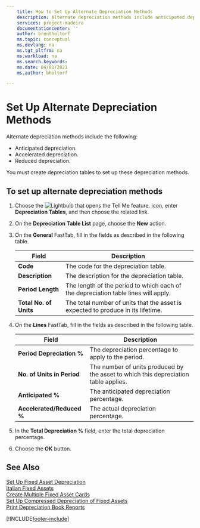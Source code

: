 ```yaml
---
    title: How to Set Up Alternate Depreciation Methods
    description: Alternate depreciation methods include anticipated depreciation, accelerated depreciation, and reduced depreciation.
    services: project-madeira 
    documentationcenter: ''
    author: brentholtorf
    ms.topic: conceptual
    ms.devlang: na
    ms.tgt_pltfrm: na
    ms.workload: na
    ms.search.keywords:
    ms.date: 04/01/2021
    ms.author: bholtorf

---
```

# Set Up Alternate Depreciation Methods
Alternate depreciation methods include the following:  

- Anticipated depreciation.  
- Accelerated depreciation.  
- Reduced depreciation.  

You must create depreciation tables to set up these depreciation methods.  

## To set up alternate depreciation methods  

1.  Choose the ![Lightbulb that opens the Tell Me feature.](../../media/ui-search/search_small.png "Tell me what you want to do") icon, enter **Depreciation Tables**, and then choose the related link.  
2.  On the **Depreciation Table List** page, choose the **New** action.  
3.  On the **General** FastTab, fill in the fields as described in the following table.  

    |Field|Description|  
    |---------------------------------|---------------------------------------|  
    |**Code**|The code for the depreciation table.|  
    |**Description**|The description for the depreciation table.|  
    |**Period Length**|The length of the period to which each of the depreciation table lines will apply.|  
    |**Total No. of Units**|The total number of units that the asset is expected to produce in its lifetime.|  

4.  On the **Lines** FastTab, fill in the fields as described in the following table.  

    |Field|Description|  
    |---------------------------------|---------------------------------------|  
    |**Period Depreciation %**|The depreciation percentage to apply to the period.|  
    |**No. of Units in Period**|The number of units produced by the asset to which this depreciation table applies.|  
    |**Anticipated %**|The anticipated depreciation percentage.|  
    |**Accelerated/Reduced %**|The actual depreciation percentage.|  

5.  In the **Total Depreciation %** field, enter the total depreciation percentage.  
6.  Choose the **OK** button.  

## See Also  
 [Set Up Fixed Asset Depreciation](../../fa-how-setup-depreciation.md)   
 [Italian Fixed Assets](italian-fixed-assets.md)   
 [Create Multiple Fixed Asset Cards](how-to-create-multiple-fixed-asset-cards.md)   
 [Set Up Compressed Depreciation of Fixed Assets](how-to-set-up-compressed-depreciation-of-fixed-assets.md)   
 [Print Depreciation Book Reports](how-to-print-depreciation-book-reports.md)


[!INCLUDE[footer-include](../../includes/footer-banner.md)]